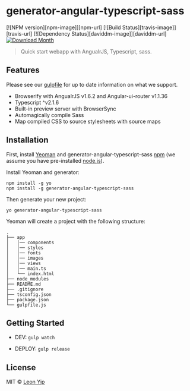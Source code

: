 # generator-angular-typescript-sass
[![NPM version][npm-image]][npm-url] [![Build Status][travis-image]][travis-url] [![Dependency Status][daviddm-image]][daviddm-url] [![Download Month](http://img.shields.io/npm/dm/generator-angular-typescript-sass.svg?style=flat-square)](https://www.npmjs.org/package/generator-angular-typescript-sass)

> Quick start webapp with AngualrJS, Typescript, sass.


## Features

Please see our [gulpfile](app/templates/gulpfile.js) for up to date information on what we support.

* Browserify with AngualrJS v1.6.2 and Angular-ui-router v1.1.36
* Typescript ^v2.1.6
* Built-in preview server with BrowserSync
* Automagically compile Sass
* Map compiled CSS to source stylesheets with source maps


## Installation

First, install [Yeoman](http://yeoman.io) and generator-angular-typescript-sass [npm](https://www.npmjs.com/) (we assume you have pre-installed [node.js](https://nodejs.org/)).

Install Yeoman and generator:

```
npm install -g yo
npm install -g generator-angular-typescript-sass
```


Then generate your new project:

```
yo generator-angular-typescript-sass
```


Yeoman will create a project with the following structure:

    .
    ├── app
    │   │── components
    │   │── styles
    │   │── fonts
    │   │── images
    │   │── views
    │   │── main.ts
    │   └── index.html
    ├── node_modules
    ├── README.md
    ├── .gitignore
    ├── tsconfig.json
    ├── package.json
    └── gulpfile.js

## Getting Started

- DEV: `gulp watch`

- DEPLOY: `gulp release`


## License

MIT © [Leon Yip]()


<!--[npm-image]: https://badge.fury.io/js/generator-angular-typescript-sass.svg
[npm-url]: https://npmjs.org/package/generator-angular-typescript-sass
[travis-image]: https://travis-ci.org/leonyipwh/generator-angular-typescript-sass.svg?branch=master
[travis-url]: https://travis-ci.org/leonyipwh/generator-angular-typescript-sass
[daviddm-image]: https://david-dm.org/leonyipwh/generator-angular-typescript-sass.svg?theme=shields.io
[daviddm-url]: https://david-dm.org/leonyipwh/generator-angular-typescript-sass-->
